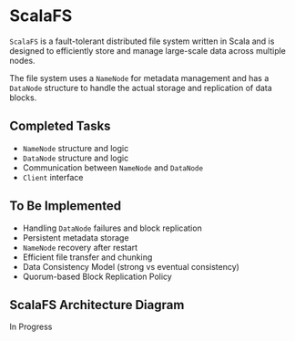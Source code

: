 # ScalaFS 
`ScalaFS` is a fault-tolerant distributed file system written in Scala and is designed to efficiently store and manage large-scale data across multiple nodes.

The file system uses a `NameNode` for metadata management and has a `DataNode` structure to handle the actual storage and replication of data blocks. 

## Completed Tasks
- `NameNode` structure and logic
- `DataNode` structure and logic
- Communication between `NameNode` and `DataNode`
- `Client` interface

## To Be Implemented 
- Handling `DataNode` failures and block replication
- Persistent metadata storage
- `NameNode` recovery after restart
- Efficient file transfer and chunking
- Data Consistency Model (strong vs eventual consistency)
- Quorum-based Block Replication Policy

## ScalaFS Architecture Diagram
In Progress
